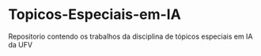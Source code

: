 # Topicos-Especiais-em-IA
Repositorio contendo os trabalhos da disciplina de tópicos especiais em IA da UFV
